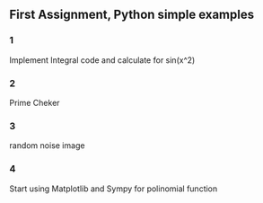 ## First Assignment, Python simple examples

### 1
Implement Integral code and calculate for sin(x^2)

### 2
Prime Cheker

### 3
random noise image

### 4
Start using Matplotlib and Sympy for polinomial function 